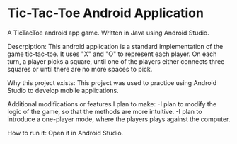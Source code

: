 # Tic-Tac-Toe Android Application
A TicTacToe android app game. Written in Java using Android Studio. 

Descrpiption: 
This android application is a standard implementation of the game tic-tac-toe.
It uses "X" and "O" to represent each player. On each turn, a player picks a 
square, until one of the players either connects three squares or until there
are no more spaces to pick.   

Why this project exists: 
This project was used to practice using Android Studio to develop mobile applications. 

Additional modifications or features I plan to make: 
-I plan to modify the logic of the game, so that the methods are more intuitive. 
-I plan to introduce a one-player mode, where the players plays against the computer. 

How to run it: 
Open it in Android Studio. 




